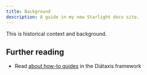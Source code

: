 ```yaml
---
title: Background
description: A guide in my new Starlight docs site.
---
```


This is historical context and background.

## Further reading

- Read [about how-to guides](https://diataxis.fr/how-to-guides/) in the Diátaxis framework
